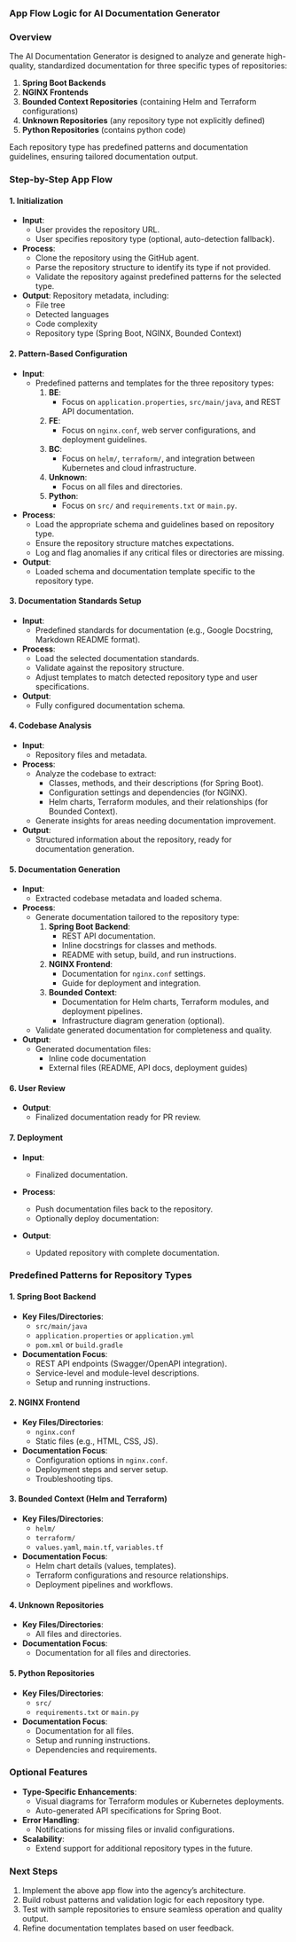 ### **App Flow Logic for AI Documentation Generator**

### **Overview**
The AI Documentation Generator is designed to analyze and generate high-quality, standardized documentation for three specific types of repositories:
1. **Spring Boot Backends**
2. **NGINX Frontends**
3. **Bounded Context Repositories** (containing Helm and Terraform configurations)
4. **Unknown Repositories** (any repository type not explicitly defined)
5. **Python Repositories** (contains python code)

Each repository type has predefined patterns and documentation guidelines, ensuring tailored documentation output.

### **Step-by-Step App Flow**

#### **1. Initialization**
- **Input**: 
  - User provides the repository URL.
  - User specifies repository type (optional, auto-detection fallback).
- **Process**:
  - Clone the repository using the GitHub agent.
  - Parse the repository structure to identify its type if not provided.
  - Validate the repository against predefined patterns for the selected type.
- **Output**: Repository metadata, including:
  - File tree
  - Detected languages
  - Code complexity
  - Repository type (Spring Boot, NGINX, Bounded Context)

#### **2. Pattern-Based Configuration**
- **Input**:
  - Predefined patterns and templates for the three repository types:
    1. **BE**:
        - Focus on `application.properties`, `src/main/java`, and REST API documentation.
    2. **FE**:
        - Focus on `nginx.conf`, web server configurations, and deployment guidelines.
    3. **BC**:
        - Focus on `helm/`, `terraform/`, and integration between Kubernetes and cloud infrastructure.
    4. **Unknown**:
        - Focus on all files and directories.
    5. **Python**:
        - Focus on `src/` and `requirements.txt` or `main.py`.
- **Process**:
  - Load the appropriate schema and guidelines based on repository type.
  - Ensure the repository structure matches expectations.
  - Log and flag anomalies if any critical files or directories are missing.
- **Output**:
  - Loaded schema and documentation template specific to the repository type.

#### **3. Documentation Standards Setup**
- **Input**:
  - Predefined standards for documentation (e.g., Google Docstring, Markdown README format).
- **Process**:
  - Load the selected documentation standards.
  - Validate against the repository structure.
  - Adjust templates to match detected repository type and user specifications.
- **Output**:
  - Fully configured documentation schema.

#### **4. Codebase Analysis**
- **Input**:
  - Repository files and metadata.
- **Process**:
  - Analyze the codebase to extract:
    - Classes, methods, and their descriptions (for Spring Boot).
    - Configuration settings and dependencies (for NGINX).
    - Helm charts, Terraform modules, and their relationships (for Bounded Context).
  - Generate insights for areas needing documentation improvement.
- **Output**:
  - Structured information about the repository, ready for documentation generation.

#### **5. Documentation Generation**
- **Input**:
  - Extracted codebase metadata and loaded schema.
- **Process**:
  - Generate documentation tailored to the repository type:
    1. **Spring Boot Backend**:
        - REST API documentation.
        - Inline docstrings for classes and methods.
        - README with setup, build, and run instructions.
    2. **NGINX Frontend**:
        - Documentation for `nginx.conf` settings.
        - Guide for deployment and integration.
    3. **Bounded Context**:
        - Documentation for Helm charts, Terraform modules, and deployment pipelines.
        - Infrastructure diagram generation (optional).
  - Validate generated documentation for completeness and quality.
- **Output**:
  - Generated documentation files:
    - Inline code documentation
    - External files (README, API docs, deployment guides)

#### **6. User Review**
- **Output**:
  - Finalized documentation ready for PR review.

#### **7. Deployment**
- **Input**:
  - Finalized documentation.
- **Process**:
  - Push documentation files back to the repository.
  - Optionally deploy documentation:

- **Output**:
  - Updated repository with complete documentation.

### **Predefined Patterns for Repository Types**

#### **1. Spring Boot Backend**
- **Key Files/Directories**:
  - `src/main/java`
  - `application.properties` or `application.yml`
  - `pom.xml` or `build.gradle`
- **Documentation Focus**:
  - REST API endpoints (Swagger/OpenAPI integration).
  - Service-level and module-level descriptions.
  - Setup and running instructions.

#### **2. NGINX Frontend**
- **Key Files/Directories**:
  - `nginx.conf`
  - Static files (e.g., HTML, CSS, JS).
- **Documentation Focus**:
  - Configuration options in `nginx.conf`.
  - Deployment steps and server setup.
  - Troubleshooting tips.

#### **3. Bounded Context (Helm and Terraform)**
- **Key Files/Directories**:
  - `helm/`
  - `terraform/`
  - `values.yaml`, `main.tf`, `variables.tf`
- **Documentation Focus**:
  - Helm chart details (values, templates).
  - Terraform configurations and resource relationships.
  - Deployment pipelines and workflows.

#### **4. Unknown Repositories**
- **Key Files/Directories**:
  - All files and directories.
- **Documentation Focus**:
  - Documentation for all files and directories.

#### **5. Python Repositories**
- **Key Files/Directories**:
  - `src/`
  - `requirements.txt` or `main.py`
- **Documentation Focus**:
  - Documentation for all files.
  - Setup and running instructions.
  - Dependencies and requirements.

### **Optional Features**
- **Type-Specific Enhancements**:
  - Visual diagrams for Terraform modules or Kubernetes deployments.
  - Auto-generated API specifications for Spring Boot.
- **Error Handling**:
  - Notifications for missing files or invalid configurations.
- **Scalability**:
  - Extend support for additional repository types in the future.

### **Next Steps**
1. Implement the above app flow into the agency’s architecture.
2. Build robust patterns and validation logic for each repository type.
3. Test with sample repositories to ensure seamless operation and quality output.
4. Refine documentation templates based on user feedback.